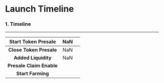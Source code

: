 # Launch Timeline

### 1. **Timeline** <a href="#1-timeline" id="1-timeline"></a>

****

|  **Start Token Presale** | NaN |   |
| :----------------------: | :-: | - |
|  **Close Token Presale** | NaN |   |
|    **Added Liquidity**   | NaN |   |
| **Presale Claim Enable** |     |   |
|     **Start Farming**    |     |   |
